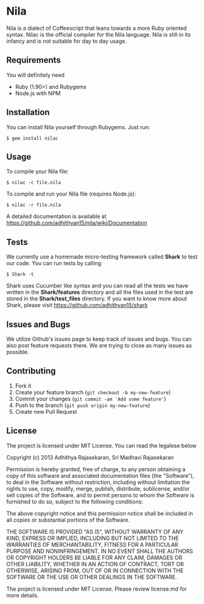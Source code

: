 # Nila

Nila is a dialect of Coffeescript that leans towards a more Ruby oriented syntax. Nilac is the official compiler for the Nila language. Nila is still in its infancy and is not suitable for day to day usage.

## Requirements

You will definitely need

* Ruby (1.90>) and Rubygems
* Node.js with NPM 

## Installation

You can install Nila yourself through Rubygems. Just run:

    $ gem install nilac

## Usage

To compile your Nila file:

	$ nilac -c file.nila

To compile and run your Nila file (requires Node.js):

	$ nilac -r file.nila

A detailed documentation is available at https://github.com/adhithyan15/nila/wiki/Documentation

## Tests

We currently use a homemade micro-testing framework called **Shark** to test our code. You can run tests by calling

    $ Shark -t

Shark uses Cucumber like syntax and you can read all the tests we have written in the **Shark/features** directory and all the files used in the test are stored in the **Shark/test_files** directory. If you want to know more about Shark, please visit https://github.com/adhithyan15/shark  

## Issues and Bugs

We utilize Github's issues page to keep track of issues and bugs. You can also post feature requests there. We are trying to close as many issues as possible.

## Contributing

1. Fork it
2. Create your feature branch (`git checkout -b my-new-feature`)
3. Commit your changes (`git commit -am 'Add some feature'`)
4. Push to the branch (`git push origin my-new-feature`)
5. Create new Pull Request

## License

The project is licensed under MIT License. You can read the legalese below

Copyright (c) 2013 Adhithya Rajasekaran, Sri Madhavi Rajasekaran

Permission is hereby granted, free of charge, to any person obtaining a copy of this software and associated documentation files (the "Software"), to deal in the Software without restriction, including without limitation the rights to use, copy, modify, merge, publish, distribute, sublicense, and/or sell copies of the Software, and to permit persons to whom the Software is furnished to do so, subject to the following conditions:

The above copyright notice and this permission notice shall be included in all copies or substantial portions of the Software.

THE SOFTWARE IS PROVIDED "AS IS", WITHOUT WARRANTY OF ANY KIND, EXPRESS OR IMPLIED, INCLUDING BUT NOT LIMITED TO THE WARRANTIES OF MERCHANTABILITY, FITNESS FOR A PARTICULAR PURPOSE AND NONINFRINGEMENT. IN NO EVENT SHALL THE AUTHORS OR COPYRIGHT HOLDERS BE LIABLE FOR ANY CLAIM, DAMAGES OR OTHER LIABILITY, WHETHER IN AN ACTION OF CONTRACT, TORT OR OTHERWISE, ARISING FROM, OUT OF OR IN CONNECTION WITH THE SOFTWARE OR THE USE OR OTHER DEALINGS IN THE SOFTWARE.

The project is licensed under MIT License. Please review license.md for more details. 
